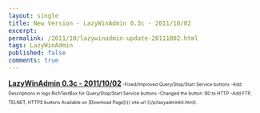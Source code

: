```yaml
---
layout: single
title: New Version - LazyWinAdmin 0.3c - 2011/10/02
excerpt: 
permalink: /2011/10/lazywinadmin-update-20111002.html
tags: LazyWinAdmin
published: false
comments: true
---
```

<span class="Apple-style-span" style="line-height: 18px;"><b style="background-color: white;"><u>LazyWinAdmin 0.3c - 2011/10/02</u></b><span class="Apple-style-span" style="font-size: xx-small;"><span class="Apple-style-span" style="font-size: small;"><span style="background-color: white; line-height: 18px;"><span class="Apple-style-span" style="font-family: inherit; font-size: xx-small;">
<span class="Apple-style-span" style="font-family: inherit; font-size: xx-small;">-Fixed/Improved Query/Stop/Start Service buttons
<span class="Apple-style-span" style="font-family: inherit; font-size: xx-small;">-Add Descriptions in logs RichTextBox for Query/Stop/Start Service buttons
<span class="Apple-style-span" style="font-family: inherit; font-size: xx-small;">-Changed the button :80 to HTTP
<span class="Apple-style-span" style="font-family: inherit; font-size: xx-small;">-Add FTP, TELNET, HTTPS buttons
Available on [Download Page]({{ site.url }}/p/lazyadminkit.html).
